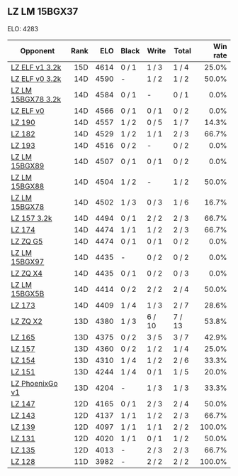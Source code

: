## LZ LM 15BGX37 ##

ELO: 4283

Opponent | Rank | ELO | Black | Write | Total | Win rate
---------|-----:|----:|-------|-------|-------|-------:
[LZ ELF v1 3.2k](LZ%20ELF%20v1%203.2k.md) | 15D | 4614 | 0 / 1 | 1 / 3 | 1 / 4 | 25.0%
[LZ ELF v0 3.2k](LZ%20ELF%20v0%203.2k.md) | 14D | 4590 | - | 1 / 2 | 1 / 2 | 50.0%
[LZ LM 15BGX78 3.2k](LZ%20LM%2015BGX78%203.2k.md) | 14D | 4584 | 0 / 1 | - | 0 / 1 | 0.0%
[LZ ELF v0](LZ%20ELF%20v0.md) | 14D | 4566 | 0 / 1 | 0 / 1 | 0 / 2 | 0.0%
[LZ 190](LZ%20190.md) | 14D | 4557 | 1 / 2 | 0 / 5 | 1 / 7 | 14.3%
[LZ 182](LZ%20182.md) | 14D | 4529 | 1 / 2 | 1 / 1 | 2 / 3 | 66.7%
[LZ 193](LZ%20193.md) | 14D | 4516 | 0 / 2 | - | 0 / 2 | 0.0%
[LZ LM 15BGX89](LZ%20LM%2015BGX89.md) | 14D | 4507 | 0 / 1 | 0 / 1 | 0 / 2 | 0.0%
[LZ LM 15BGX88](LZ%20LM%2015BGX88.md) | 14D | 4504 | 1 / 2 | - | 1 / 2 | 50.0%
[LZ LM 15BGX78](LZ%20LM%2015BGX78.md) | 14D | 4502 | 1 / 3 | 0 / 3 | 1 / 6 | 16.7%
[LZ 157 3.2k](LZ%20157%203.2k.md) | 14D | 4494 | 0 / 1 | 2 / 2 | 2 / 3 | 66.7%
[LZ 174](LZ%20174.md) | 14D | 4474 | 1 / 1 | 1 / 2 | 2 / 3 | 66.7%
[LZ ZQ G5](LZ%20ZQ%20G5.md) | 14D | 4474 | 0 / 1 | 0 / 1 | 0 / 2 | 0.0%
[LZ LM 15BGX97](LZ%20LM%2015BGX97.md) | 14D | 4435 | - | 0 / 2 | 0 / 2 | 0.0%
[LZ ZQ X4](LZ%20ZQ%20X4.md) | 14D | 4435 | 0 / 1 | 0 / 2 | 0 / 3 | 0.0%
[LZ LM 15BGX5B](LZ%20LM%2015BGX5B.md) | 14D | 4414 | 0 / 2 | 2 / 2 | 2 / 4 | 50.0%
[LZ 173](LZ%20173.md) | 14D | 4409 | 1 / 4 | 1 / 3 | 2 / 7 | 28.6%
[LZ ZQ X2](LZ%20ZQ%20X2.md) | 13D | 4380 | 1 / 3 | 6 / 10 | 7 / 13 | 53.8%
[LZ 165](LZ%20165.md) | 13D | 4375 | 0 / 2 | 3 / 5 | 3 / 7 | 42.9%
[LZ 157](LZ%20157.md) | 13D | 4360 | 0 / 2 | 1 / 2 | 1 / 4 | 25.0%
[LZ 154](LZ%20154.md) | 13D | 4310 | 1 / 4 | 1 / 2 | 2 / 6 | 33.3%
[LZ 151](LZ%20151.md) | 13D | 4244 | 1 / 4 | 0 / 1 | 1 / 5 | 20.0%
[LZ PhoenixGo v1](LZ%20PhoenixGo%20v1.md) | 13D | 4204 | - | 1 / 3 | 1 / 3 | 33.3%
[LZ 147](LZ%20147.md) | 12D | 4165 | 0 / 1 | 2 / 3 | 2 / 4 | 50.0%
[LZ 143](LZ%20143.md) | 12D | 4137 | 1 / 1 | 1 / 2 | 2 / 3 | 66.7%
[LZ 139](LZ%20139.md) | 12D | 4097 | 1 / 1 | 1 / 1 | 2 / 2 | 100.0%
[LZ 131](LZ%20131.md) | 12D | 4020 | 1 / 1 | 0 / 1 | 1 / 2 | 50.0%
[LZ 135](LZ%20135.md) | 12D | 4013 | - | 2 / 3 | 2 / 3 | 66.7%
[LZ 128](LZ%20128.md) | 11D | 3982 | - | 2 / 2 | 2 / 2 | 100.0%
